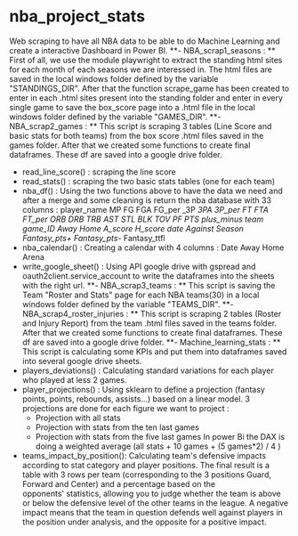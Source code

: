 # nba_project_stats
Web scraping to have all NBA data to be able to do Machine Learning and create a interactive Dashboard in Power BI. 
**- NBA_scrap1_seasons : ** 
First of all, we use the module playwright to extract the standing html sites for each month of each seasons we are interessed in. 
The html files are saved in the local windows folder defined by the variable "STANDINGS_DIR". 
After that the function scrape_game has been created to enter in each .html sites present into the standing folder and enter in every single game to save the box_score page into a .html file in the local windows folder defined by the variable "GAMES_DIR". 
**- NBA_scrap2_games : **
This script is scraping 3 tables (Line Score and basic stats for both teams) from the box score .html files saved in the games folder.
After that we created some functions to create final dataframes. These df are saved into a google drive folder. 
- read_line_score() : scraping the line score
- read_stats() : scraping the two basic stats tables (one for each team)
- nba_df() : Using the two functions above to have the data we need and after a merge and some cleaning is return the nba database with 33 columns :
player_name	MP	FG	FGA	FG_per	_3P	_3PA	_3P_per	FT	FTA	FT_per	ORB	DRB	TRB	AST	STL	BLK	TOV	PF	PTS	plus_minus	team	game_ID	Away	Home	A_score	H_score	date	Against	Season	Fantasy_pts_+	Fantasy_pts_-	Fantasy_ttfl
- nba_calendar() : Creating a calendar with 4 columns :
  Date	Away	Home	Arena
- write_google_sheet() : Using API google drive with gspread and oauth2client.service_account to write the dataframes into the sheets with the right url.
**- NBA_scrap3_teams : **
This script is saving the Team "Roster and Stats" page for each NBA teams(30) in a local windows folder defined by the variable "TEAMS_DIR".
**- NBA_scrap4_roster_injuries : **
This script is scraping 2 tables (Roster and Injury Report) from the team .html files saved in the teams folder.
After that we created some functions to create final dataframes. These df are saved into a google drive folder.
**- Machine_learning_stats : **
This script is calculating some KPIs and put them into dataframes saved into several google drive sheets.
- players_deviations() : Calculating standard variations for each player who played at less 2 games.
- player_projections() : Using sklearn to define a projection (fantasy points, points, rebounds, assists...) based on a linear model.
  3 projections are done for each figure we want to project :
  - Projection with all stats 
  - Projection with stats from the ten last games
  - Projection with stats from the five last games
  In power Bi the DAX is doing a weighted average (all stats + 10 games + (5 games*2) / 4 )
- teams_impact_by_position(): Calculating team's defensive impacts according to stat category and player positions.
  The final result is a table with 3 rows per team (corresponding to the 3 positions Guard, Forward and Center) and a percentage based on the   
  opponents' statistics, allowing you to judge whether the team is above or below the defensive level of the other teams in the league. A negative 
  impact means that the team in question defends well against players in the position under analysis, and the opposite for a positive impact. 
